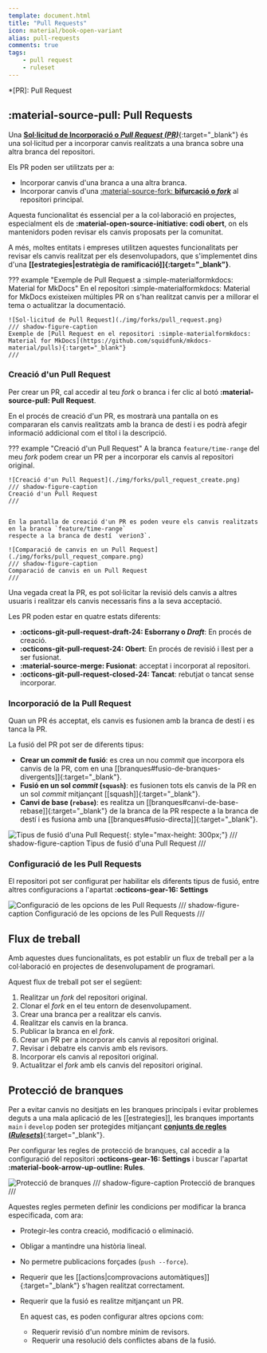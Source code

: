 ```yaml
---
template: document.html
title: "Pull Requests"
icon: material/book-open-variant
alias: pull-requests
comments: true
tags:
    - pull request
    - ruleset
---
```


*[PR]: Pull Request

## :material-source-pull: Pull Requests
Una [__Sol·licitud de Incorporació o *Pull Request (PR)*__](https://docs.github.com/es/pull-requests/collaborating-with-pull-requests){:target="_blank"}
és una sol·licitud per a incorporar canvis realitzats a una branca sobre una altra branca del repositori.

Els PR poden ser utilitzats per a:

- Incorporar canvis d'una branca a una altra branca.
- Incorporar canvis d'una [:material-source-fork: __bifurcació o *fork*__][fork] al repositori principal.

[fork]: forks.md

Aquesta funcionalitat és essencial per a la col·laboració en projectes,
especialment els de __:material-open-source-initiative: codi obert__,
on els mantenidors poden revisar els canvis proposats per la comunitat.

A més, moltes entitats i empreses utilitzen aquestes funcionalitats
per revisar els canvis realitzat per els desenvolupadors,
que s'implementet dins d'una __[[estrategies|estratègia de ramificació]]{:target="_blank"}__.

??? example "Exemple de Pull Request a :simple-materialformkdocs: Material for MkDocs"
    En el repositori :simple-materialformkdocs: Material for MkDocs
    existeixen múltiples PR on s'han realitzat canvis per a millorar el tema
    o actualitzar la documentació.

    ![Sol·licitud de Pull Request](./img/forks/pull_request.png)
    /// shadow-figure-caption
    Exemple de [Pull Request en el repositori :simple-materialformkdocs: Material for MkDocs](https://github.com/squidfunk/mkdocs-material/pulls){:target="_blank"}
    ///

### Creació d'un Pull Request
Per crear un PR, cal accedir al teu _fork_ o branca i fer clic al botó __:material-source-pull: Pull Request__.

En el procés de creació d'un PR, es mostrarà una pantalla on es compararan els canvis realitzats
amb la branca de destí i es podrà afegir informació addicional com el títol i la descripció.

??? example "Creació d'un Pull Request"
    A la branca `feature/time-range` del meu _fork_ podem crear un PR per a incorporar els canvis al repositori original.

    ![Creació d'un Pull Request](./img/forks/pull_request_create.png)
    /// shadow-figure-caption
    Creació d'un Pull Request
    ///


    En la pantalla de creació d'un PR es poden veure els canvis realitzats en la branca `feature/time-range`
    respecte a la branca de destí `verion3`.

    ![Comparació de canvis en un Pull Request](./img/forks/pull_request_compare.png)
    /// shadow-figure-caption
    Comparació de canvis en un Pull Request
    ///

Una vegada creat la PR, es pot sol·licitar la revisió dels canvis a altres usuaris
i realitzar els canvis necessaris fins a la seva acceptació.

Les PR poden estar en quatre estats diferents:

- __:octicons-git-pull-request-draft-24: Esborrany o *Draft*__: En procés de creació.
- __:octicons-git-pull-request-24: Obert__: En procés de revisió i llest per a ser fusionat.
- __:material-source-merge: Fusionat__: acceptat i incorporat al repositori.
- __:octicons-git-pull-request-closed-24: Tancat__: rebutjat o tancat sense incorporar.


### Incorporació de la Pull Request
Quan un PR és acceptat, els canvis es fusionen amb la branca de destí i es tanca la PR.

La fusió del PR pot ser de diferents tipus:

- __Crear un _commit_ de fusió__: es crea un nou _commit_ que incorpora els canvis de la PR, com en una [[branques#fusio-de-branques-divergents]]{:target="_blank"}.
- __Fusió en un sol _commit_ (`squash`)__: es fusionen tots els canvis de la PR en un sol _commit_ mitjançant [[squash]]{:target="_blank"}.
- __Canvi de base (`rebase`)__: es realitza un [[branques#canvi-de-base-rebase]]{:target="_blank"} de la branca de la PR respecte a la branca de destí
    i es fusiona amb una [[branques#fusio-directa]]{:target="_blank"}.

![Tipus de fusió d'una Pull Request](./img/forks/merge-pull-request-options.webp){: style="max-height: 300px;"}
/// shadow-figure-caption
Tipus de fusió d'una Pull Request
///

### Configuració de les Pull Requests
El repositori pot ser configurat per habilitar els diferents tipus de fusió,
entre altres configuracions a l'apartat __:octicons-gear-16: Settings__

![Configuració de les opcions de les Pull Requests](./img/forks/pull_request_config.png)
/// shadow-figure-caption
Configuració de les opcions de les Pull Requests
///

## Flux de treball
Amb aquestes dues funcionalitats, es pot establir un flux de treball per a la col·laboració
en projectes de desenvolupament de programari.

Aquest flux de treball pot ser el següent:

1. Realitzar un _fork_ del repositori original.
2. Clonar el _fork_ en el teu entorn de desenvolupament.
3. Crear una branca per a realitzar els canvis.
4. Realitzar els canvis en la branca.
5. Publicar la branca en el _fork_.
6. Crear un PR per a incorporar els canvis al repositori original.
7. Revisar i debatre els canvis amb els revisors.
8. Incorporar els canvis al repositori original.
9. Actualitzar el _fork_ amb els canvis del repositori original.

## Protecció de branques
Per a evitar canvis no desitjats en les branques principals
i evitar problemes deguts a una mala aplicació de les [[estrategies]],
les branques importants `main` i `develop` poden ser protegides
mitjançant [__conjunts de regles (_Rulesets_)__](https://docs.github.com/es/github/administering-a-repository/defining-the-mergeability-of-pull-requests){:target="_blank"}.

Per configurar les regles de protecció de branques, cal accedir a la configuració del repositori __:octicons-gear-16: Settings__
i buscar l'apartat __:material-book-arrow-up-outline: Rules__.

![Protecció de branques](./img/forks/ruleset.png)
/// shadow-figure-caption
Protecció de branques
///

Aquestes regles permeten definir les condicions per modificar la branca especificada,
com ara:

- Protegir-les contra creació, modificació o eliminació.
- Obligar a mantindre una història lineal.
- No permetre publicacions forçades (`push --force`).
- Requerir que les [[actions|comprovacions automàtiques]]{:target="_blank"} s'hagen realitzat correctament.
- Requerir que la fusió es realitze mitjançant un PR.
    
    En aquest cas, es poden configurar altres opcions com:

    - Requerir revisió d'un nombre mínim de revisors.
    - Requerir una resolució dels conflictes abans de la fusió.
